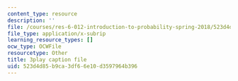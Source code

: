 ```yaml
---
content_type: resource
description: ''
file: /courses/res-6-012-introduction-to-probability-spring-2018/523d4d85b9ca3df66e10d3597964b396_yqdcK6-9kv8.srt
file_type: application/x-subrip
learning_resource_types: []
ocw_type: OCWFile
resourcetype: Other
title: 3play caption file
uid: 523d4d85-b9ca-3df6-6e10-d3597964b396
---
```


